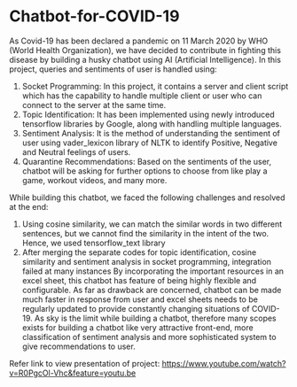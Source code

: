 # Chatbot-for-COVID-19

As Covid-19 has been declared a pandemic on 11 March 2020 by WHO (World Health Organization), we have decided to contribute in fighting this disease by building a husky chatbot using AI (Artificial Intelligence). In this project, queries and sentiments of user is handled using:
1.	Socket Programming: In this project, it contains a server and client script which has the capability to handle multiple client or user who can connect to the server at the same time.
2.	Topic Identification: It has been implemented using newly introduced tensorflow libraries by Google, along with handling multiple languages.
3.	Sentiment Analysis: It is the method of understanding the sentiment of user using vader_lexicon library of NLTK to identify Positive, Negative and Neutral feelings of users.
4.	Quarantine Recommendations: Based on the sentiments of the user, chatbot will be asking for further options to choose from like play a game, workout videos, and many more.

While building this chatbot, we faced the following challenges and resolved at the end:
1.	Using cosine similarity, we can match the similar words in two different sentences, but we cannot find the similarity in the intent of the two. Hence, we used tensorflow_text library
2.	After merging the separate codes for topic identification, cosine similarity and sentiment analysis in socket programming, integration failed at many instances
By incorporating the important resources in an excel sheet, this chatbot has feature of being highly flexible and configurable. As far as drawback are concerned, chatbot can be made much faster in response from user and excel sheets needs to be regularly updated to provide constantly changing situations of COVID-19. As sky is the limit while building a chatbot, therefore many scopes exists for building a chatbot like very attractive front-end, more classification of sentiment analysis and more sophisticated system to give recommendations to user.

Refer link to view presentation of project:
https://www.youtube.com/watch?v=R0PgcOl-Vhc&feature=youtu.be
